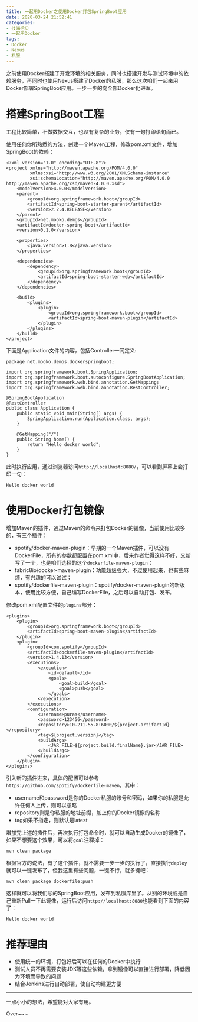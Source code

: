 ```yaml
---
title: 一起用Docker之使用Docker打包SpringBoot应用
date: 2020-03-24 21:52:41
categories: 
- 技海拾贝
- 一起用Docker
tags:
- Docker
- Nexus
- 私服
---
```


之前使用Docker搭建了开发环境的相关服务，同时也搭建开发与测试环境中的依赖服务，再同时也使用Nexus搭建了Docker的私服，那么这次咱们一起来用Docker部署SpringBoot应用。一步一步的向全部Docker化进军。

<!-- more -->

# 搭建SpringBoot工程

工程比较简单，不做数据交互，也没有复杂的业务，仅有一句打印语句而已。

使用任何你所熟悉的方法，创建一个Maven工程，修改pom.xml文件，增加SpringBoot的依赖：

    <?xml version="1.0" encoding="UTF-8"?>
    <project xmlns="http://maven.apache.org/POM/4.0.0"
             xmlns:xsi="http://www.w3.org/2001/XMLSchema-instance"
             xsi:schemaLocation="http://maven.apache.org/POM/4.0.0 http://maven.apache.org/xsd/maven-4.0.0.xsd">
        <modelVersion>4.0.0</modelVersion>
        <parent>
            <groupId>org.springframework.boot</groupId>
            <artifactId>spring-boot-starter-parent</artifactId>
            <version>2.2.4.RELEASE</version>
        </parent>
        <groupId>net.mooko.demos</groupId>
        <artifactId>docker-spring-boot</artifactId>
        <version>0.1.0</version>

        <properties>
            <java.version>1.8</java.version>
        </properties>

        <dependencies>
            <dependency>
                <groupId>org.springframework.boot</groupId>
                <artifactId>spring-boot-starter-web</artifactId>
            </dependency>
        </dependencies>

        <build>
            <plugins>
                <plugin>
                    <groupId>org.springframework.boot</groupId>
                    <artifactId>spring-boot-maven-plugin</artifactId>
                </plugin>
            </plugins>
        </build>
    </project>

下面是Application文件的内容，包括Controller一同定义:

    package net.mooko.demos.dockerspringboot;

    import org.springframework.boot.SpringApplication;
    import org.springframework.boot.autoconfigure.SpringBootApplication;
    import org.springframework.web.bind.annotation.GetMapping;
    import org.springframework.web.bind.annotation.RestController;

    @SpringBootApplication
    @RestController
    public class Application {
        public static void main(String[] args) {
            SpringApplication.run(Application.class, args);
        }

        @GetMapping("/")
        public String home() {
            return "Hello docker world";
        }
    }

此时执行应用，通过浏览器访问`http://localhost:8080/`，可以看到屏幕上会打印一句：

    Hello docker world


# 使用Docker打包镜像

增加Maven的插件，通过Maven的命令来打包Docker的镜像，当前使用比较多的，有三个插件：

- spotify/docker-maven-plugin：早期的一个Maven插件，可以没有DockerFile，所有的参数都配置在pom.xml中，后来作者觉得这样不好，又新写了一个，也是咱们选择的这个`dockerfile-maven-plugin`；
- fabric8io/docker-maven-plugin：功能超级强大，不过使用起来，也有些麻烦，有兴趣的可以试试；
- spotify/dockerfile-maven-plugin：spotify/docker-maven-plugin的新版本，使用比较方便，自己编写DockerFile，之后可以自动打包、发布。

修改pom.xml配置文件的`plugins`部分：

    <plugins>
        <plugin>
            <groupId>org.springframework.boot</groupId>
            <artifactId>spring-boot-maven-plugin</artifactId>
        </plugin>
        <plugin>
            <groupId>com.spotify</groupId>
            <artifactId>dockerfile-maven-plugin</artifactId>
            <version>1.4.13</version>
            <executions>
                <execution>
                    <id>default</id>
                    <goals>
                        <goal>build</goal>
                        <goal>push</goal>
                    </goals>
                </execution>
            </executions>
            <configuration>
                <username>puras</username>
                <password>123456</password>
                <repository>10.211.55.8:6000/${project.artifactId}</repository>
                <tag>${project.version}</tag>
                <buildArgs>
                    <JAR_FILE>${project.build.finalName}.jar</JAR_FILE>
                </buildArgs>
            </configuration>
        </plugin>
    </plugins>

引入新的插件进来，具体的配置可以参考`https://github.com/spotify/dockerfile-maven`，其中：

- username和password是你的Docker私服的账号和密码，如果你的私服是允许任何人上传，则可以忽略
- repository则是你私服的地址前缀，加上你的Docker镜像的名称
- tag如果不指定，则默认是latest

增加完上述的插件后，再次执行打包命令时，就可以自动生成Docker的镜像了，如果不想要这个效果，可以将`goal`注释掉：

    mvn clean package

根据官方的说法，有了这个插件，就不需要一步一步的执行了，直接执行`deploy`就可以一键发布了，但我这里有些问题，一键不行，就多键吧：

    mvn clean package dockerfile:push

这样就可以将我们写的SpringBoot应用，发布到私服库里了。从别的环境或是自己重新Pull一下此镜像，运行后访问`http://localhost:8080`也能看到下面的内容了：

    Hello docker world

# 推荐理由

- 使用统一的环境，打包好后可以在任何的Docker中执行
- 测试人员不再需要安装JDK等这些依赖，拿到镜像可以直接进行部署，降低因为环境而导致的问题
- 结合Jenkins进行自动部署，使自动构建更方便

***

一点小小的想法，希望能对大家有用。

Over~~~
